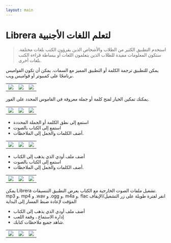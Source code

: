 ```yaml
---
layout: main
---
```


# Librera لتعلم اللغات الأجنبية

> استخدم التطبيق الكثير من الطلاب والأشخاص الذين يقرؤون الكتب بلغات مختلفة.
ستكون المعلومات مفيدة للطلاب الذين يتعلمون اللغات أو ببساطة قراءة الكتب بلغات أخرى.

يمكن للتطبيق ترجمة الكلمة أو التطبيق المميز مع السمات.
يمكن أن تكون القواميس برنامجًا على كمبيوتر أو قواميس ويب.

||||
|-|-|-|
|![](1.png)|![](2.png)|![](3.png)|

يمكنك تمكين الخيار لفتح كلمة أو جملة معروفة في القاموس المحدد على الفور.

||||
|-|-|-|
|![](4.png)|![](5.png)|![](6.png)|

* استمع إلى نطق الكلمة أو الجملة المحددة
* استمع إلى الكتاب بالصوت
* أضف الكلمات والجمل إلى الملاحظات.

||||
|-|-|-|
|![](7.png)|![](8.png)|![](9.png)|

* أضف ملف أودي الذي يذهب إلى الكتاب
* استمع إلى الكتاب بالصوت
* أضف الكلمات والجمل إلى الملاحظات.

||||
|-|-|-|
|![](7.png)|![](8.png)|![](9.png)|

يمكن Librera تشغيل ملفات الصوت الخارجية مع الكتاب
يعرض التطبيق التنسيقات. mp3 و. mp4 و .wav و .ogg و. m4a و. flac
انقر لفترة طويلة على زر التشغيل/الإيقاف المؤقت لإعادة ضبط المسار إلى البداية

* أضف ملف أودي الذي يذهب إلى الكتاب
* إدارة الاستماع ، وقفة اللعب
* شاهد جميع ملاحظات كتابك.

||||
|-|-|-|
|![](10.png)|![](11.png)|![](12.png)|

